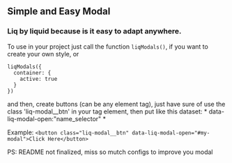 ## Simple and Easy Modal
### Liq by liquid because is it easy to adapt anywhere.

To use in your project just call the function ```liqModals()```, if you want to create your own style, or 
```
liqModals({
  container: {
    active: true
  }
})
```
and then, create buttons (can be any element tag), just have sure of use the class 'liq-modal__btn' in your tag element, then put like this dataset: * data-liq-modal-open:"name_selector" *

Example: ```<button class="liq-modal__btn" data-liq-modal-open="#my-modal">Click Here</button> ```


PS: README not finalized, miss so mutch configs to improve you modal
